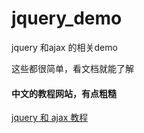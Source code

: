 # jquery_demo


jquery 和ajax 的相关demo

这些都很简单，看文档就能了解

#### 中文的教程网站，有点粗糙
[jquery 和 ajax 教程](http://www.w3school.com.cn/index.html)
